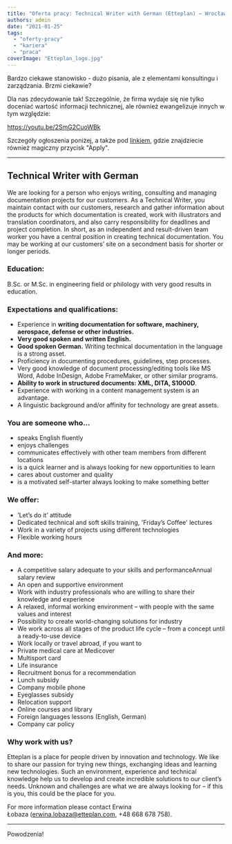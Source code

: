 ```yaml
---
title: "Oferta pracy: Technical Writer with German (Etteplan) – Wrocław/zdalnie"
authors: admin
date: "2021-01-25"
tags:
  - "oferty-pracy"
  - "kariera"
  - "praca"
coverImage: "Etteplan_logo.jpg"
---
```


Bardzo ciekawe stanowisko - dużo pisania, ale z elementami konsultingu i
zarządzania. Brzmi ciekawie?

<!--truncate-->

Dla nas zdecydowanie tak! Szczególnie, że firma wydaje się nie tylko doceniać
wartość informacji technicznej, ale również ewangelizuje innych w tym względzie:

https://youtu.be/2SmG2CuoWBk

Szczegóły ogłoszenia poniżej, a także pod
[linkiem](https://candidate.hr-manager.net/ApplicationInit.aspx?cid=1522&ProjectId=147710&DepartmentId=18983&MediaId=5&SkipAdvertisement=False),
gdzie znajdziecie również magiczny przycisk "Apply".

---

## Technical Writer with German

We are looking for a person who enjoys writing, consulting and managing
documentation projects for our customers. As a Technical Writer, you maintain
contact with our customers, research and gather information about the products
for which documentation is created, work with illustrators and translation
coordinators, and also carry responsibility for deadlines and project
completion. In short, as an independent and result-driven team worker you have a
central position in creating technical documentation. You may be working at our
customers’ site on a secondment basis for shorter or longer periods.

### Education:

B.Sc. or M.Sc. in engineering field or philology with very good results in
education.

### Expectations and qualifications:

- Experience in **writing documentation for software, machinery, aerospace,
  defense or other industries.**
- **Very good spoken and written English.**
- **Good spoken German.** Writing technical documentation in the language is a
  strong asset.
- Proficiency in documenting procedures, guidelines, step processes.
- Very good knowledge of document processing/editing tools like MS Word, Adobe
  InDesign, Adobe FrameMaker, or other similar programs.
- **Ability to work in structured documents: XML, DITA, S1000D**.
- Experience with working in a content management system is an advantage.
- A linguistic background and/or affinity for technology are great assets.

### You are someone who…

- speaks English fluently
- enjoys challenges
- communicates effectively with other team members from different locations
- is a quick learner and is always looking for new opportunities to learn
- cares about customer and quality
- is a motivated self-starter always looking to make something better

### We offer:

- ’Let’s do it’ attitude
- Dedicated technical and soft skills training, 'Friday’s Coffee' lectures
- Work in a variety of projects using different technologies
- Flexible working hours

### And more:

- A competitive salary adequate to your skills and performanceAnnual salary
  review
- An open and supportive environment
- Work with industry professionals who are willing to share their knowledge and
  experience
- A relaxed, informal working environment – with people with the same values and
  interest
- Possibility to create world-changing solutions for industry
- We work across all stages of the product life cycle – from a concept until a
  ready-to-use device
- Work locally or travel abroad, if you want to
- Private medical care at Medicover
- Multisport card
- Life insurance
- Recruitment bonus for a recommendation
- Lunch subsidy
- Company mobile phone
- Eyeglasses subsidy
- Relocation support
- Online courses and library
- Foreign languages lessons (English, German)
- Company car policy

### Why work with us?

Etteplan is a place for people driven by innovation and technology. We like to
share our passion for trying new things, exchanging ideas and learning new
technologies. Such an environment, experience and technical knowledge help us to
develop and create incredible solutions to our client’s needs. Unknown and
challenges are what we are always looking for – if this is you, this could be
the place for you.

For more information please contact Erwina Łobaza (erwina.lobaza@etteplan.com,
+48 668 678 758).

---

Powodzenia!
